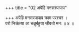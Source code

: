 +++
title = "02 अपेहि मनसस्पापाप"

+++
अपेहि मनसस्पापाप क्राम परश्चर ।  
परो निर्ऋत्या आ चक्षुर्बहुत्रा जीवतो मनः ॥ ४ ॥
